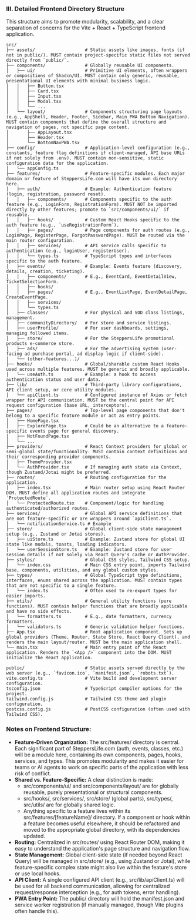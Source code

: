 ### III. Detailed Frontend Directory Structure

This structure aims to promote modularity, scalability, and a clear separation of concerns for the Vite + React + TypeScript frontend application.

```plaintext
src/
├── assets/                   # Static assets like images, fonts (if not in public/). MUST contain project-specific static files not served directly from `public/`.
├── components/               # Globally reusable UI components.
│   ├── ui/                   # Primitive UI elements, often wrappers or compositions of Shadcn/UI. MUST contain only generic, reusable, presentational UI elements with minimal business logic.
│   │   ├── Button.tsx
│   │   ├── Card.tsx
│   │   ├── Input.tsx
│   │   ├── Modal.tsx
│   │   └── ...
│   └── layout/               # Components structuring page layouts (e.g., AppShell, Header, Footer, Sidebar, Main PWA Bottom Navigation). MUST contain components that define the overall structure and navigation of pages, not specific page content.
│       ├── AppLayout.tsx
│       ├── Header.tsx
│       └── BottomNavPWA.tsx
├── config/                   # Application-level configuration (e.g., constants, feature flag definitions if client-managed, API base URLs if not solely from .env). MUST contain non-sensitive, static configuration data for the application.
│   └── appConfig.ts
├── features/                 # Feature-specific modules. Each major domain or feature of SteppersLife.com will have its own directory here.
│   ├── auth/                 # Example: Authentication feature (login, registration, password reset).
│   │   ├── components/       # Components specific to the auth feature (e.g., LoginForm, RegistrationForm). MUST NOT be imported directly by other features; promote to `src/components/ui/` if reusable.
│   │   ├── hooks/            # Custom React Hooks specific to the auth feature (e.g., `useRegistrationForm`).
│   │   ├── pages/            # Page components for auth routes (e.g., LoginPage, RegisterPage, ForgotPasswordPage). MUST be routed via the main router configuration.
│   │   ├── services/         # API service calls specific to authentication (e.g., loginUser, registerUser).
│   │   └── types.ts          # TypeScript types and interfaces specific to the auth feature.
│   ├── events/               # Example: Events feature (discovery, details, creation, ticketing).
│   │   ├── components/       # E.g., EventCard, EventDetailView, TicketSelectionForm.
│   │   ├── hooks/
│   │   ├── pages/            # E.g., EventListPage, EventDetailPage, CreateEventPage.
│   │   ├── services/
│   │   └── types.ts
│   ├── classes/              # For physical and VOD class listings, management.
│   ├── communityDirectory/   # For store and service listings.
│   ├── userProfile/          # For user dashboards, settings, managing followed items.
│   ├── store/                # For the SteppersLife promotional products e-commerce store.
│   ├── ads/                  # For the advertising system (user-facing ad purchase portal, ad display logic if client-side).
│   └── (other-features...)/
├── hooks/                    # Global/sharable custom React Hooks used across multiple features. MUST be generic and broadly applicable.
│   └── useAuth.ts            # Example: a hook to access authentication status and user data.
├── lib/                      # Third-party library configurations, API client setup, or core utility modules.
│   └── apiClient.ts          # Configured instance of Axios or fetch wrapper for API communication. MUST be the central point for API request configuration (base URL, interceptors).
├── pages/                    # Top-level page components that don't belong to a specific feature module or act as entry points.
│   ├── HomePage.tsx
│   ├── ExplorePage.tsx       # Could be an alternative to a feature-specific events page for general discovery.
│   ├── NotFoundPage.tsx
│   └── ...
├── providers/                # React Context providers for global or semi-global state/functionality. MUST contain context definitions and their corresponding provider components.
│   ├── ThemeProvider.tsx
│   └── AuthProvider.tsx      # If managing auth state via Context, though Zustand/Jotai might be preferred.
├── routes/                   # Routing configuration for the application.
│   ├── index.tsx             # Main router setup using React Router DOM. MUST define all application routes and integrate `ProtectedRoute`.
│   └── ProtectedRoute.tsx    # Component/logic for handling authenticated/authorized routes.
├── services/                 # Global API service definitions that are not feature-specific or are wrappers around `apiClient.ts`.
│   └── notificationService.ts # Example
├── store/                    # Global client-side state management setup (e.g., Zustand or Jotai stores).
│   ├── uiStore.ts            # Example: Zustand store for global UI state like modals, toasts, loading indicators.
│   └── userSessionStore.ts   # Example: Zustand store for user session details if not solely via React Query's cache or AuthProvider.
├── styles/                   # Global CSS styles, Tailwind CSS setup.
│   └── index.css             # Main CSS entry point, imports Tailwind base, components, utilities, and any global custom styles.
├── types/                    # Global TypeScript type definitions, interfaces, enums shared across the application. MUST contain types that are not specific to a single feature.
│   └── index.ts              # Often used to re-export types for easier imports.
├── utils/                    # General utility functions (pure functions). MUST contain helper functions that are broadly applicable and have no side effects.
│   └── formatters.ts         # E.g., date formatters, currency formatters.
│   └── validators.ts         # Generic validation helper functions.
├── App.tsx                   # Root application component. Sets up global providers (Theme, Router, State Store, React Query Client), and renders the main layout/router. MUST be the main application shell.
└── main.tsx                  # Main entry point of the React application. Renders the `<App />` component into the DOM. MUST initialize the React application.

public/                       # Static assets served directly by the web server (e.g., `favicon.ico`, `manifest.json`, `robots.txt`).
vite.config.ts                # Vite build and development server configuration.
tsconfig.json                 # TypeScript compiler options for the project.
tailwind.config.js            # Tailwind CSS theme and plugin configuration.
postcss.config.js             # PostCSS configuration (often used with Tailwind CSS).
```

### **Notes on Frontend Structure:**

* **Feature-Driven Organization:** The src/features/ directory is central. Each significant part of SteppersLife.com (auth, events, classes, etc.) will be a module here, containing its own components, pages, hooks, services, and types. This promotes modularity and makes it easier for teams or AI agents to work on specific parts of the application with less risk of conflict.
* **Shared vs. Feature-Specific:** A clear distinction is made:
    * src/components/ui/ and src/components/layout/ are for globally reusable, purely presentational or structural components.
    * src/hooks/, src/services/, src/store/ (global parts), src/types/, src/utils/ are for globally shared logic.
    * Anything specific to a feature lives within its src/features/[featureName]/ directory. If a component or hook within a feature becomes useful elsewhere, it should be refactored and moved to the appropriate global directory, with its dependencies updated.
* **Routing:** Centralized in src/routes/ using React Router DOM, making it easy to understand the application's page structure and navigation flow.
* **State Management:** Global client-side state (if needed beyond React Query) will be managed in src/store/ (e.g., using Zustand or Jotai), while feature-specific complex state might also live within the feature's store or use local hooks.
* **API Client:** A single configured API client (e.g., src/lib/apiClient.ts) will be used for all backend communication, allowing for centralized request/response interception (e.g., for auth tokens, error handling).
* **PWA Entry Point:** The public/ directory will hold the manifest.json and service worker registration (if manually managed, though Vite plugins often handle this). 
